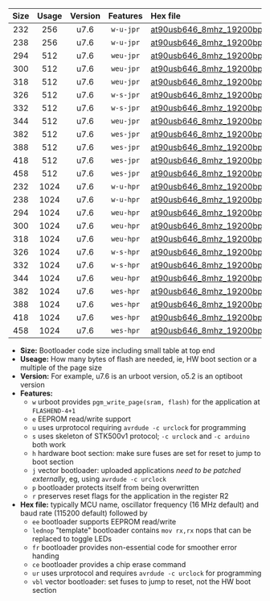 |Size|Usage|Version|Features|Hex file|
|:-:|:-:|:-:|:-:|:--|
|232|256|u7.6|`w-u-jpr`|[at90usb646_8mhz_19200bps_ur_vbl.hex](https://raw.githubusercontent.com/stefanrueger/urboot/main/at90usb646_8mhz_19200bps_ur_vbl.hex)|
|238|256|u7.6|`w-u-jpr`|[at90usb646_8mhz_19200bps_lednop_ur_vbl.hex](https://raw.githubusercontent.com/stefanrueger/urboot/main/at90usb646_8mhz_19200bps_lednop_ur_vbl.hex)|
|294|512|u7.6|`weu-jpr`|[at90usb646_8mhz_19200bps_ee_ur_vbl.hex](https://raw.githubusercontent.com/stefanrueger/urboot/main/at90usb646_8mhz_19200bps_ee_ur_vbl.hex)|
|300|512|u7.6|`weu-jpr`|[at90usb646_8mhz_19200bps_ee_lednop_ur_vbl.hex](https://raw.githubusercontent.com/stefanrueger/urboot/main/at90usb646_8mhz_19200bps_ee_lednop_ur_vbl.hex)|
|318|512|u7.6|`weu-jpr`|[at90usb646_8mhz_19200bps_ee_lednop_fr_ur_vbl.hex](https://raw.githubusercontent.com/stefanrueger/urboot/main/at90usb646_8mhz_19200bps_ee_lednop_fr_ur_vbl.hex)|
|326|512|u7.6|`w-s-jpr`|[at90usb646_8mhz_19200bps_vbl.hex](https://raw.githubusercontent.com/stefanrueger/urboot/main/at90usb646_8mhz_19200bps_vbl.hex)|
|332|512|u7.6|`w-s-jpr`|[at90usb646_8mhz_19200bps_lednop_vbl.hex](https://raw.githubusercontent.com/stefanrueger/urboot/main/at90usb646_8mhz_19200bps_lednop_vbl.hex)|
|344|512|u7.6|`weu-jpr`|[at90usb646_8mhz_19200bps_ee_lednop_fr_ce_ur_vbl.hex](https://raw.githubusercontent.com/stefanrueger/urboot/main/at90usb646_8mhz_19200bps_ee_lednop_fr_ce_ur_vbl.hex)|
|382|512|u7.6|`wes-jpr`|[at90usb646_8mhz_19200bps_ee_vbl.hex](https://raw.githubusercontent.com/stefanrueger/urboot/main/at90usb646_8mhz_19200bps_ee_vbl.hex)|
|388|512|u7.6|`wes-jpr`|[at90usb646_8mhz_19200bps_ee_lednop_vbl.hex](https://raw.githubusercontent.com/stefanrueger/urboot/main/at90usb646_8mhz_19200bps_ee_lednop_vbl.hex)|
|418|512|u7.6|`wes-jpr`|[at90usb646_8mhz_19200bps_ee_lednop_fr_vbl.hex](https://raw.githubusercontent.com/stefanrueger/urboot/main/at90usb646_8mhz_19200bps_ee_lednop_fr_vbl.hex)|
|458|512|u7.6|`wes-jpr`|[at90usb646_8mhz_19200bps_ee_lednop_fr_ce_vbl.hex](https://raw.githubusercontent.com/stefanrueger/urboot/main/at90usb646_8mhz_19200bps_ee_lednop_fr_ce_vbl.hex)|
|232|1024|u7.6|`w-u-hpr`|[at90usb646_8mhz_19200bps_ur.hex](https://raw.githubusercontent.com/stefanrueger/urboot/main/at90usb646_8mhz_19200bps_ur.hex)|
|238|1024|u7.6|`w-u-hpr`|[at90usb646_8mhz_19200bps_lednop_ur.hex](https://raw.githubusercontent.com/stefanrueger/urboot/main/at90usb646_8mhz_19200bps_lednop_ur.hex)|
|294|1024|u7.6|`weu-hpr`|[at90usb646_8mhz_19200bps_ee_ur.hex](https://raw.githubusercontent.com/stefanrueger/urboot/main/at90usb646_8mhz_19200bps_ee_ur.hex)|
|300|1024|u7.6|`weu-hpr`|[at90usb646_8mhz_19200bps_ee_lednop_ur.hex](https://raw.githubusercontent.com/stefanrueger/urboot/main/at90usb646_8mhz_19200bps_ee_lednop_ur.hex)|
|318|1024|u7.6|`weu-hpr`|[at90usb646_8mhz_19200bps_ee_lednop_fr_ur.hex](https://raw.githubusercontent.com/stefanrueger/urboot/main/at90usb646_8mhz_19200bps_ee_lednop_fr_ur.hex)|
|326|1024|u7.6|`w-s-hpr`|[at90usb646_8mhz_19200bps.hex](https://raw.githubusercontent.com/stefanrueger/urboot/main/at90usb646_8mhz_19200bps.hex)|
|332|1024|u7.6|`w-s-hpr`|[at90usb646_8mhz_19200bps_lednop.hex](https://raw.githubusercontent.com/stefanrueger/urboot/main/at90usb646_8mhz_19200bps_lednop.hex)|
|344|1024|u7.6|`weu-hpr`|[at90usb646_8mhz_19200bps_ee_lednop_fr_ce_ur.hex](https://raw.githubusercontent.com/stefanrueger/urboot/main/at90usb646_8mhz_19200bps_ee_lednop_fr_ce_ur.hex)|
|382|1024|u7.6|`wes-hpr`|[at90usb646_8mhz_19200bps_ee.hex](https://raw.githubusercontent.com/stefanrueger/urboot/main/at90usb646_8mhz_19200bps_ee.hex)|
|388|1024|u7.6|`wes-hpr`|[at90usb646_8mhz_19200bps_ee_lednop.hex](https://raw.githubusercontent.com/stefanrueger/urboot/main/at90usb646_8mhz_19200bps_ee_lednop.hex)|
|418|1024|u7.6|`wes-hpr`|[at90usb646_8mhz_19200bps_ee_lednop_fr.hex](https://raw.githubusercontent.com/stefanrueger/urboot/main/at90usb646_8mhz_19200bps_ee_lednop_fr.hex)|
|458|1024|u7.6|`wes-hpr`|[at90usb646_8mhz_19200bps_ee_lednop_fr_ce.hex](https://raw.githubusercontent.com/stefanrueger/urboot/main/at90usb646_8mhz_19200bps_ee_lednop_fr_ce.hex)|

- **Size:** Bootloader code size including small table at top end
- **Useage:** How many bytes of flash are needed, ie, HW boot section or a multiple of the page size
- **Version:** For example, u7.6 is an urboot version, o5.2 is an optiboot version
- **Features:**
  + `w` urboot provides `pgm_write_page(sram, flash)` for the application at `FLASHEND-4+1`
  + `e` EEPROM read/write support
  + `u` uses urprotocol requiring `avrdude -c urclock` for programming
  + `s` uses skeleton of STK500v1 protocol; `-c urclock` and `-c arduino` both work
  + `h` hardware boot section: make sure fuses are set for reset to jump to boot section
  + `j` vector bootloader: uploaded applications *need to be patched externally*, eg, using `avrdude -c urclock`
  + `p` bootloader protects itself from being overwritten
  + `r` preserves reset flags for the application in the register R2
- **Hex file:** typically MCU name, oscillator frequency (16 MHz default) and baud rate (115200 default) followed by
  + `ee` bootloader supports EEPROM read/write
  + `lednop` "template" bootloader contains `mov rx,rx` nops that can be replaced to toggle LEDs
  + `fr` bootloader provides non-essential code for smoother error handing
  + `ce` bootloader provides a chip erase command
  + `ur` uses urprotocol and requires `avrdude -c urclock` for programming
  + `vbl` vector bootloader: set fuses to jump to reset, not the HW boot section
